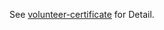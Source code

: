 
See [volunteer-certificate](https://github.com/wuhan2020/volunteer-certificate/tree/master/frontend) for Detail.
